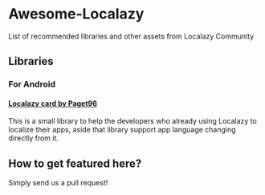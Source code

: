 # Awesome-Localazy
List of recommended libraries and other assets from Localazy Community

## Libraries

### For Android

#### [Localazy card by Paget96](https://github.com/Paget96/Localazy-Card)
This is a small library to help the developers who already using Localazy to localize their apps, aside that library support app language changing directly from it.


## How to get featured here?

Simply send us a pull request!
